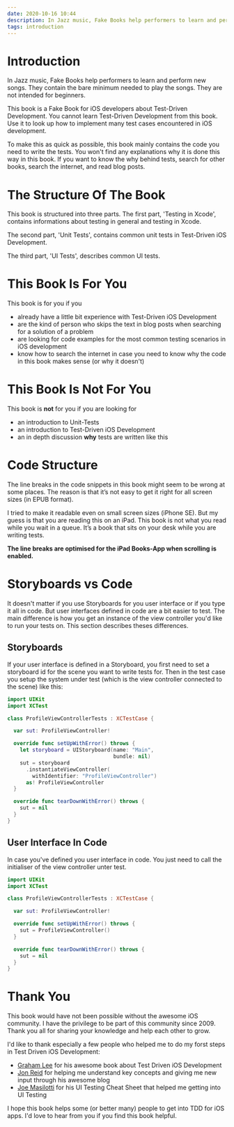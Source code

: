 ```yaml
---
date: 2020-10-16 10:44
description: In Jazz music, Fake Books help performers to learn and perform new songs. They contain the bare minimum needed to play the songs. They are not intended for beginners.
tags: introduction
---
```


# Introduction

In Jazz music, Fake Books help performers to learn and perform new songs. They contain the bare minimum needed to play the songs. They are not intended for beginners.
 
 This book is a Fake Book for iOS developers about Test-Driven Development. You cannot learn Test-Driven Development from this book. Use it to look up how to implement many test cases encountered in iOS development.
 
 To make this as quick as possible, this book mainly contains the code you need to write the tests. You won't find any explanations why it is done this way in this book. If you want to know the why behind tests, search for other books, search the internet, and read blog posts.
 
# The Structure Of The Book
 
 This book is structured into three parts. The first part, 'Testing in Xcode', contains informations about testing in general and testing in Xcode.
 
 The second part, 'Unit Tests', contains common unit tests in Test-Driven iOS Development.
 
 The third part, 'UI Tests', describes common UI tests.
 
# This Book Is For You
 
 This book is for you if you
 
 - already have a little bit experience with Test-Driven iOS Development
 - are the kind of person who skips the text in blog posts when searching for a solution of a problem
 - are looking for code examples for the most common testing scenarios in iOS development
 - know how to search the internet in case you need to know why the code in this book makes sense (or why it doesn't)
 
# This Book Is Not For You
 
 This book is **not** for you if you are looking for
 
 - an introduction to Unit-Tests
 - an introduction to Test-Driven iOS  Development
 - an in depth discussion **why** tests are written like this
 
# Code Structure
 
 The line breaks in the code snippets in this book might seem to be wrong at some places. The reason is that it’s not easy to get it right for all screen sizes (in EPUB format).
 
 I tried to make it readable even on small screen sizes (iPhone SE). But my guess is that you are reading this on an iPad. This book is not what you read while you wait in a queue. It’s a book that sits on your desk while you are writing tests.
 
 **The line breaks are optimised for the iPad Books-App when scrolling is enabled.**
 
# Storyboards vs Code
 
 It doesn't matter if you use Storyboards for you user interface or if you type it all in code. But user interfaces defined in code are a bit easier to test. The main difference is how you get an instance of the view controller you'd like to run your tests on. This section describes theses differences.
 
## Storyboards
 
 If your user interface is defined in a Storyboard, you first need to set a storyboard id for the scene you want to write tests for. Then in the test case you setup the system under test (which is the view controller connected to the scene) like this:
 
 ```swift
 import UIKit
 import XCTest
 
 class ProfileViewControllerTests : XCTestCase {
 
   var sut: ProfileViewController!
 
   override func setUpWithError() throws {
     let storyboard = UIStoryboard(name: "Main",
                                   bundle: nil)
     sut = storyboard
       .instantiateViewController(
         withIdentifier: "ProfileViewController")
       as! ProfileViewController
   }
 
   override func tearDownWithError() throws {
     sut = nil
   }
 }
 ```
 
## User Interface In Code
 
 In case you've defined you user interface in code. You just need to call the initialiser of the view controller unter test.
 
 ```swift
 import UIKit
 import XCTest
 
 class ProfileViewControllerTests : XCTestCase {
 
   var sut: ProfileViewController!
 
   override func setUpWithError() throws {
     sut = ProfileViewController()
   }
 
   override func tearDownWithError() throws {
     sut = nil
   }
 }
 ```
 
# Thank You
 
 This book would have not been possible without the awesome iOS community. I have the privilege to be part of this community since 2009. Thank you all for sharing your knowledge and help each other to grow.
 
 I'd like to thank especially a few people who helped me to do my forst steps in Test Driven iOS Development:
 
 - [Graham Lee](https://twitter.com/iwasleeg) for his awesome book about Test Driven iOS Development
 - [Jon Reid](https://twitter.com/qcoding) for helping me understand key concepts and giving me new input through his awesome blog
 - [Joe Masilotti](https://twitter.com/joemasilotti) for his UI Testing Cheat Sheet that helped me getting into UI Testing
 
 I hope this book helps some (or better many) people to get into TDD for iOS apps. I'd love to hear from you if you find this book helpful.
